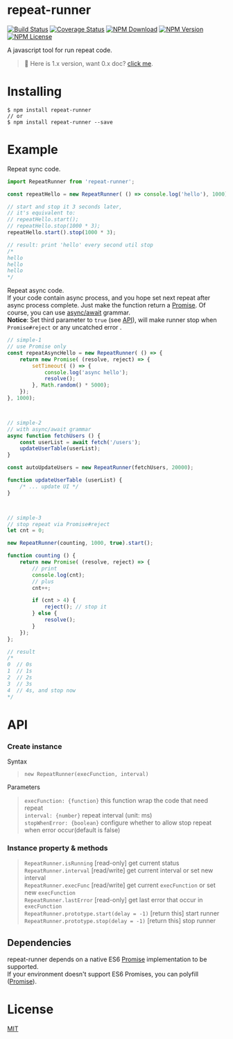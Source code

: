 # repeat-runner

[![Build Status](https://img.shields.io/circleci/project/huanguolin/repeat-runner/master.svg)](https://circleci.com/gh/huanguolin/repeat-runner)
[![Coverage Status](https://img.shields.io/codecov/c/github/Huanguolin/repeat-runner/master.svg)](https://codecov.io/github/Huanguolin/repeat-runner?branch=master)
[![NPM Download](https://img.shields.io/npm/dt/repeat-runner.svg?style=flat)](https://www.npmjs.org/package/repeat-runner)
[![NPM Version](https://img.shields.io/npm/v/repeat-runner.svg?style=flat)](https://www.npmjs.org/package/repeat-runner)
[![NPM License](https://img.shields.io/npm/l/repeat-runner.svg?style=flat)](https://www.npmjs.org/package/repeat-runner)

A javascript tool for run repeat code. 

> 📌 Here is 1.x version, want 0.x doc? [click me](https://github.com/huanguolin/repeat-runner/tree/0.x).


# Installing 

```shell
$ npm install repeat-runner
// or
$ npm install repeat-runner --save
```



# Example

Repeat sync code.
```js
import RepeatRunner from 'repeat-runner';

const repeatHello = new RepeatRunner( () => console.log('hello'), 1000);

// start and stop it 3 seconds later, 
// it's equivalent to:
// repeatHello.start();
// repeatHello.stop(1000 * 3);
repeatHello.start().stop(1000 * 3);

// result: print 'hello' every second util stop 
/*
hello
hello
hello
*/
```

Repeat async code.   
If your code contain async process, and you hope set next repeat after async process complete.
Just make the function return a [Promise](https://developer.mozilla.org/en-US/docs/Web/JavaScript/Reference/Global_Objects/Promise).
Of course, you can use [async/await](https://developer.mozilla.org/en-US/docs/Web/JavaScript/Reference/Statements/async_function) grammar.    
**Notice**: Set third parameter to `true` (see [API](https://github.com/huanguolin/repeat-runner#api)), will make runner stop when `Promise#reject` or any uncatched error .

```js
// simple-1
// use Promise only
const repeatAsyncHello = new RepeatRunner( () => {
    return new Promise( (resolve, reject) => {
        setTimeout( () => {
            console.log('async hello');
            resolve();
        }, Math.random() * 5000);
    });
}, 1000);



// simple-2
// with async/await grammar
async function fetchUsers () {
    const userList = await fetch('/users');
    updateUserTable(userList);
}

const autoUpdateUsers = new RepeatRunner(fetchUsers, 20000);

function updateUserTable (userList) {
    /* ... update UI */
}



// simple-3
// stop repeat via Promise#reject
let cnt = 0;

new RepeatRunner(counting, 1000, true).start();

function counting () {
    return new Promise( (resolve, reject) => {   
        // print         
        console.log(cnt);
        // plus
        cnt++;

        if (cnt > 4) {
            reject(); // stop it 
        } else { 
            resolve(); 
        }
    });
};

// result
/*
0  // 0s
1  // 1s
2  // 2s
3  // 3s
4  // 4s, and stop now
*/
```



# API

### Create instance  

Syntax
> `new RepeatRunner(execFunction, interval)`   

Parameters
> `execFunction: {function}` this function wrap the code that need repeat  
> `interval: {number}` repeat interval (unit: ms)  
> `stopWhenError: {boolean}` configure whether to allow stop repeat when error occur(default is false)

### Instance property & methods

> `RepeatRunner.isRunning` [read-only] get current status    
> `RepeatRunner.interval` [read/write] get current interval or set new interval        
> `RepeatRunner.execFunc` [read/write] get current `execFunction` or set new `execFunction`    
> `RepeatRunner.lastError` [read-only] get last error that occur in `execFunction`    
> `RepeatRunner.prototype.start(delay = -1)` [return this] start runner  
> `RepeatRunner.prototype.stop(delay = -1)` [return this] stop runner   



## Dependencies

repeat-runner depends on a native ES6 [Promise](https://developer.mozilla.org/en-US/docs/Web/JavaScript/Reference/Global_Objects/Promise) implementation to be supported.   
If your environment doesn't support ES6 Promises, you can polyfill ([Promise](https://github.com/jakearchibald/es6-promise)).



# License
[MIT](https://opensource.org/licenses/MIT) 